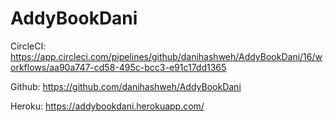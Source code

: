 # AddyBookDani

CircleCI: https://app.circleci.com/pipelines/github/danihashweh/AddyBookDani/16/workflows/aa90a747-cd58-495c-bcc3-e91c17dd1365

Github: https://github.com/danihashweh/AddyBookDani

Heroku: https://addybookdani.herokuapp.com/
